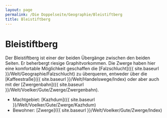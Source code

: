 ```yaml
---
layout: page
permalink: /Die Doppelseite/Geographie/Bleistiftberg
title: Bleistiftberg
---
```


# Bleistiftberg

Der Bleistiftberg ist einer der beiden Übergänge zwischen den beiden Seiten. Er beherbergt riesige Graphitvorkommen. Die Zwerge haben hier eine komfortable Möglichkeit geschaffen die [Falzschlucht]({{ site.baseurl }}/Welt/Geographie/Falzschlucht) zu überqueren, entweder über die [Kaffeestraße]({{ site.baseurl }}/Welt/Handelswege/Index) oder aber auch mit der [Zwergenbahn]({{ site.baseurl }}/Welt/Voelker/Gute/Zwerge/Zwergenbahn).

- Machtgebiet: [Kazhdum]({{ site.baseurl }}/Welt/Voelker/Gute/Zwerge/Kazhdum)
- Bewohner: [Zwerge]({{ site.baseurl }}/Welt/Voelker/Gute/Zwerge/Index)


